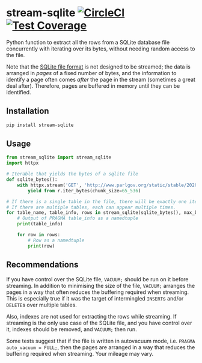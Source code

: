 # stream-sqlite [![CircleCI](https://circleci.com/gh/uktrade/stream-sqlite.svg?style=shield)](https://circleci.com/gh/uktrade/stream-sqlite) [![Test Coverage](https://api.codeclimate.com/v1/badges/b665c7634e8194fe6878/test_coverage)](https://codeclimate.com/github/uktrade/stream-sqlite/test_coverage)

Python function to extract all the rows from a SQLite database file concurrently with iterating over its bytes, without needing random access to the file.

Note that the [SQLite file format](https://www.sqlite.org/fileformat.html) is not designed to be streamed; the data is arranged in _pages_ of a fixed number of bytes, and the information to identify a page often comes _after_ the page in the stream (sometimes a great deal after). Therefore, pages are buffered in memory until they can be identified.


## Installation

```bash
pip install stream-sqlite
```


## Usage

```python
from stream_sqlite import stream_sqlite
import httpx

# Iterable that yields the bytes of a sqlite file
def sqlite_bytes():
    with httpx.stream('GET', 'http://www.parlgov.org/static/stable/2020/parlgov-stable.db') as r:
        yield from r.iter_bytes(chunk_size=65_536)

# If there is a single table in the file, there will be exactly one iteration of the outer loop.
# If there are multiple tables, each can appear multiple times.
for table_name, table_info, rows in stream_sqlite(sqlite_bytes(), max_buffer_size=1_048_576):
    # Output of PRAGMA table_info as a namedtuple
    print(table_info)

    for row in rows:
        # Row as a namedtuple
        print(row)
```


## Recommendations

If you have control over the SQLite file, `VACUUM;` should be run on it before streaming. In addition to minimising the size of the file, `VACUUM;` arranges the pages in a way that often reduces the buffering required when streaming. This is especially true if it was the target of intermingled `INSERT`s and/or `DELETE`s over multiple tables.

Also, indexes are not used for extracting the rows while streaming. If streaming is the only use case of the SQLite file, and you have control over it, indexes should be removed, and `VACUUM;` then run.

Some tests suggest that if the file is written in autovacuum mode, i.e. `PRAGMA auto_vacuum = FULL;`, then the pages are arranged in a way that reduces the buffering required when streaming. Your mileage may vary.
